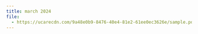 ```yaml
---
title: march 2024
file:
  - https://ucarecdn.com/9a48e0b9-8476-40e4-81e2-61ee0ec3626e/sample.pdf
---
```

